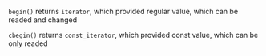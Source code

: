 `begin()` returns `iterator`, which provided regular value, which can be readed and changed

`cbegin()` returns `const_iterator`, which provided const value, which can be only readed
